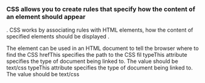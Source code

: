  ### CSS allows you to create rules that specify how the content of an element should appear
. CSS works by associating rules with HTML elements, how the content of specified elements should be displayed . 

The <link> element can be used in an HTML document to tell the browser where to find the CSS
hrefThis specifies the path to the CSS fil
typeThis attribute specifies the type of document being linked to. The value should be text/css
typeThis attribute specifies the type of document being linked to. The value should be text/css
<style>You can also include CSS rules within an HTML page by placing them inside a <style> element


There are three ways to specify colors in CSS:
RGB values, hex codes, and color names
 It is important to ensure that there is enough contrast
between any text and the background color (otherwise
people will not be able to read your content).

CSS3 also allows you to specify colors as HSL values,
with an optional opacity value. It is known as HSLA.
